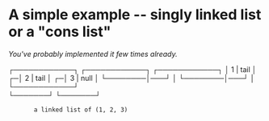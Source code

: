 # A simple example -- singly linked list or a "cons list"

_You've probably implemented it few times already._

┌────────────┐     ┌────────────┐     ┌────────────┐
│  1  | tail │   ┌─│  2  | tail │   ┌─│  3  | null │
└────────│───┘   │ └────────│───┘   │ └────────────┘  
         └───────┘          └───────┘          
          
           a linked list of (1, 2, 3)


